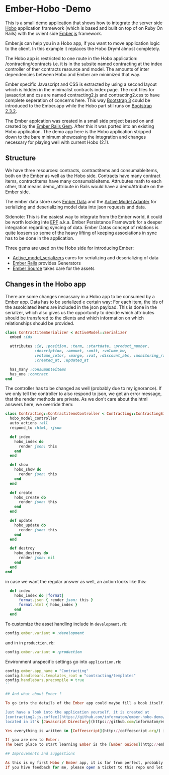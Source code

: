 # Ember-Hobo -Demo

This is a small demo application that shows how to integrate the server side [Hobo](http://www.hobocentral.net/) application framework
(which is based and built on top of on Ruby On Rails) with the cvient side [Ember.js](http://emberjs.com/) framework.

Ember.js can help you in a Hobo app, if you want to move application logic to the client.
In this example it replaces the Hobo Dryml almost completely.

The Hobo app is restricted to one route in the Hobo application: /contracting/contracts i.e. it is in the
subsite named contracting at the index controller of ther contracts resource and model.
The amounts of inter dependencies between Hobo and Ember are minimized that way.

Ember specific Javascript and CSS is extracted by using a second layout which is hidden in the minimalist contracts index page.
The root files for javascript and css are named contracting2.js and contracting2.css to have complete seperation of concerns here.
This way [Bootstrap 3](http://getbootstrap.com/) could be introduced to the Ember.app while the Hobo part stil runs on
[Bootstrap 2.3.2](http://getbootstrap.com/2.3.2/).

The Ember applcation was created in a small side project based on and created by the [Ember Rails Gem](https://github.com/emberjs/ember-rails).
After this it was ported into an existing Hobo application. The demo app here is the Hobo application stripped down to the bare minimum
showcasing the integration and changes necessary for playing well with current Hobo (2.1).

## Structure

We have three resources: contracts, contractitems and consumableitems, both on the Ember as well as the Hobo side.
Contracts have many contract items, contractitems have many consumableitems. Attrubutes math to each other, that means demo_attribute in Rails would have a demoAttribute on the Ember side.

The ember data store uses [Ember Data](https://github.com/emberjs/data) and the [Active Model Adapter](http://emberjs.com/api/data/classes/DS.ActiveModelAdapter.html) for serializing and deserializing model data into json requests and data.

Sidenote: This is the easiest way to integrate from the Ember world, it could be worth looking inte [EPF](http://epf.io/) a.k.a.
Ember Persistance Framework for a deeper integration regarding syncing of data. Ember Datas concept of relations is quite loosem so some
of the heavy lifting of keeping associations in sync has to be done in the application.

Three gems are used on the Hobo side for introducing Ember:
* [Active_model_serializers](https://github.com/rails-api/active_model_serializers) cares for serializing and deserializing of data
* [Ember Rails](https://github.com/emberjs/ember-rails) provides Generators
* [Ember Source](https://rubygems.org/gems/ember-source) takes care for the assets

## Changes in the Hobo app

There are some changes necassary in a Hobo app to be consumed by a Ember app.
Data has to be serialized e certain way: For each item, the ids of the assolciated items are included in the json payload.
This is done in the serialzer, which also gives us the opportunity to decide which attributes should be transfered to the clients and
which information on which relationships should be provided.

```ruby
class ContractitemSerializer < ActiveModel::Serializer
  embed :ids

  attributes :id, :position, :term, :startdate, :product_number,
             :description, :amount, :unit, :volume_bw,
             :volume_color, :marge, :vat, :discount_abs, :monitoring_rate,
             :created_at, :updated_at

  has_many :consumableitems
  has_one :contract
end
```

The controller has to be changed as well (probably due to my ignorance).
If we only tell the controller to also respond to json, we get an error message, that the render methods are private.
As we don't care about the html answers here, we override them:

```ruby
class Contracting::ContractitemsController < Contracting::ContractingSiteController
  hobo_model_controller
  auto_actions :all
  respond_to :html, :json

  def index
    hobo_index do
      render json: this
    end
  end

  def show
    hobo_show do
      render json: this
    end
  end

  def create
    hobo_create do
      render json: this
    end
  end

  def update
    hobo_update do
      render json: this
    end
  end

  def destroy
    hobo_destroy do
      render json: nil
    end
  end
end
```

in case we want the regular answer as well, an action looks like this:

```ruby
  def index
    hobo_index do |format|
      format.json { render json: this }
      format.html { hobo_index }
    end
  end
```

To customize the asset handling include in `development.rb`:
```ruby
config.ember.variant = :development
```

and in in `production.rb`:
```ruby
config.ember.variant = :production
```

Environment unspecific settings go into `application.rb`:
```ruby
config.ember.app_name = "Contracting"
config.handlebars.templates_root = "contracting/templates"
config.handlebars.precompile = true
``

## And what about Ember ?

To go into the details of the Ember app could maybe fill a book itself, but there isn't really anything Hobo specific there.

Just have a look into the application yourself, it is created at
[contracting2.js.coffee](https://github.com/informatom/ember-hobo-demo/blob/master/app/assets/javascripts/contracting2.js.coffee)
located in it's [Javascript Directory](https://github.com/informatom/ember-hobo-demo/tree/master/app/assets/javascripts/contracting) in the assets.

Yes everything is written in [Coffeescript](http://coffeescript.org/) insted of plain Javascript. I got into Coffeescript with this project and I quite like it because it looks way more Ruby'esque than plain Javascript. I haven't used [Ember script](http://emberscript.com/) in this project, which could be the next step to go.

If you are new to Ember:
The best place to start learning Ember is the [Ember Guides](http://emberjs.com/guides/)

## Improvements and suggestions

As this is my first Hobo / Ember app, it is far from perfect, probably there are even errors in stil.
If you hive feedback for me, please open a ticket to this repo und let's start the discussion.